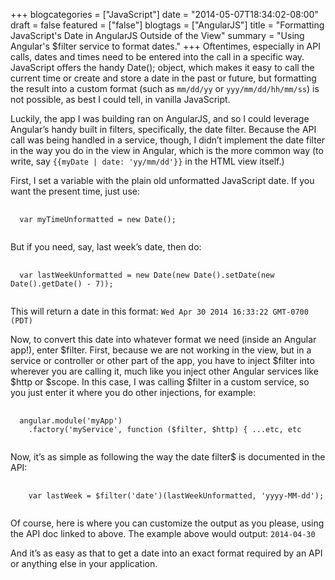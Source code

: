 +++
blogcategories = ["JavaScript"]
date = "2014-05-07T18:34:02-08:00"
draft = false
featured = ["false"]
blogtags = ["AngularJS"]
title = "Formatting JavaScript's Date in AngularJS Outside of the View"
summary = "Using Angular's $filter service to format dates."
+++
Oftentimes, especially in API calls, dates and times need to be entered into the call in a specific way. JavaScript offers the handy Date(); object, which makes it easy to call the current time or create and store a date in the past or future, but formatting the result into a custom format (such as `mm/dd/yy` or `yyy/mm/dd/hh/mm/ss`) is not possible, as best I could tell, in vanilla JavaScript.

Luckily, the app I was building ran on AngularJS, and so I could leverage Angular’s handy built in filters, specifically, the date filter. Because the API call was being handled in a service, though, I didn’t implement the date filter in the way you do in the view in Angular, which is the more common way (to write, say `{{myDate | date: 'yy/mm/dd'}}` in the HTML view itself.)

First, I set a variable with the plain old unformatted JavaScript date. If you want the present time, just use:

<pre class="language-javascript">
  <code class="language-javascript">
  var myTimeUnformatted = new Date();
  </code>
</pre>


But if you need, say, last week’s date, then do:

<pre class="language-javascript">
  <code class="language-javascript">
  var lastWeekUnformatted = new Date(new Date().setDate(new Date().getDate() - 7));
  </code>
</pre>

This will return a date in this format: `Wed Apr 30 2014 16:33:22 GMT-0700 (PDT)`

Now, to convert this date into whatever format we need (inside an Angular app!), enter $filter. First, because we are not working in the view, but in a service or controller or other part of the app, you have to inject $filter into wherever you are calling it, much like you inject other Angular services like $http or $scope. In this case, I was calling $filter in a custom service, so you just enter it where you do other injections, for example:

<pre class="language-javascript">
  <code class="language-javascript">
  angular.module('myApp')
    .factory('myService', function ($filter, $http) { ...etc, etc
  </code>
</pre>

Now, it’s as simple as following the way the date filter$ is documented in the API:

<pre class="language-javascript">
  <code class="language-javascript">
    var lastWeek = $filter('date')(lastWeekUnformatted, 'yyyy-MM-dd');
  </code>
</pre>

Of course, here is where you can customize the output as you please, using the API doc linked to above. The example above would output: `2014-04-30`

And it’s as easy as that to get a date into an exact format required by an API or anything else in your application.

